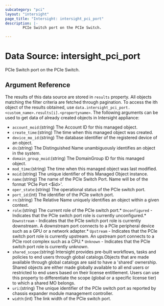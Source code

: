 ```yaml
---
subcategory: "pci"
layout: "intersight"
page_title: "Intersight: intersight_pci_port"
description: |-
        PCIe Switch port on the PCIe Switch.

---
```


# Data Source: intersight_pci_port
PCIe Switch port on the PCIe Switch.
## Argument Reference
The results of this data source are stored in `results` property.
All objects matching the filter criteria are fetched through pagination.
To access the ith object of the results obtained, use `data.intersight_pci_port.<custom_name>.results[i].<propertyname>`.
The following arguments can be used to get data of already created objects in Intersight appliance:
* `account_moid`:(string) The Account ID for this managed object. 
* `create_time`:(string) The time when this managed object was created. 
* `device_mo_id`:(string) The database identifier of the registered device of an object. 
* `dn`:(string) The Distinguished Name unambiguously identifies an object in the system. 
* `domain_group_moid`:(string) The DomainGroup ID for this managed object. 
* `mod_time`:(string) The time when this managed object was last modified. 
* `moid`:(string) The unique identifier of this Managed Object instance. 
* `name`:(string) The name of the PCIe Switch Port. Name will be of the format 'PCIe Port <$id>'. 
* `oper_state`:(string) The operational status of the PCIe switch port. 
* `port_id`:(int) The identifier of the PCIe switch port. 
* `rn`:(string) The Relative Name uniquely identifies an object within a given context. 
* `role`:(string) The current role of the PCIe switch port.* `Unconfigured` - Indicates that the PCIe switch port role is currently unconfigured.* `Downstream` - Indicates that the PCIe switch port role is currently downstream. A downstream port connects to a PCIe peripheral device such as a GPU or a network adapter.* `Upstream` - Indicates that the PCIe switch port role is currently upstream. An upstream port connects to a PCIe root complex such as a CPU.* `Unknown` - Indicates that the PCIe switch port role is currently unknown. 
* `shared_scope`:(string) Intersight provides pre-built workflows, tasks and policies to end users through global catalogs.Objects that are made available through global catalogs are said to have a 'shared' ownership. Shared objects are either made globally available to all end users or restricted to end users based on their license entitlement. Users can use this property to differentiate the scope (global or a specific license tier) to which a shared MO belongs. 
* `uri`:(string) The unique identifier of the PCIe switch port as reported by chassis expander module management controller. 
* `width`:(int) The link width of the PCIe switch port. 
 
